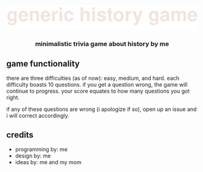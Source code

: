 <p align="center"><img src="https://raw.githubusercontent.com/5qc/generic-history-game/a42d123eebaa1cd514d6e8dc65491fe4b1477105/src/assets/logo.svg" width="650" /></p>
<h3 align="center">minimalistic trivia game about history by me</h3>

## game functionality
there are three difficulties (as of now): easy, medium, and hard. each difficulty boasts 10 questions. if you get a question wrong, the game will continue to progress. your score equates to how many questions you got right.

if any of these questions are wrong (i apologize if so), open up an issue and i will correct accordingly.

## credits
* programming by: me
* design by: me
* ideas by: me and my mom